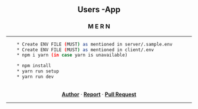 <p align="center">
  <h2 align="center">Users -App</h2>
  <h3 align="center"><strong>M E R N</strong> </h3>
  <hr>

```bash
    * Create ENV FILE (MUST) as mentioned in server/.sample.env
    * Create ENV FILE (MUST) as mentioned in client/.env
    * npm i yarn (in case yarn is unavailable)

    * npm install
    * yarn run setup
    * yarn run dev

```

  <p align="center">
  <br>
    <a href="https://github.com/mza-codes/"><strong>Author</strong></a>
    ·
    <a href="https://github.com/mza-codes/project-users/issues/"><strong>Report</strong></a>
    ·
    <a href="https://github.com/mza-codes/project-users/pulls/"><strong>Pull Request</strong></a>
  </p>
</p>

---
